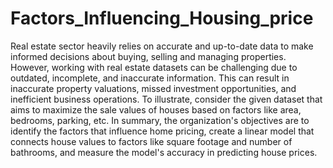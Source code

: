 # Factors_Influencing_Housing_price
Real estate sector heavily relies on accurate and up-to-date data to make informed decisions about buying, selling and managing properties. However, working with real estate datasets can be challenging due to outdated, incomplete, and inaccurate information. This can result in inaccurate property valuations, missed investment opportunities, and inefficient business operations. To illustrate, consider the given dataset that aims to maximize the sale values of houses based on factors like area, bedrooms, parking, etc. In summary, the organization's objectives are to identify the factors that influence home pricing, create a linear model that connects house values to factors like square footage and number of bathrooms, and measure the model's accuracy in predicting house prices. 
